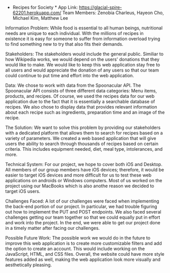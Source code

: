 * Recipes for Society *
App Link: https://glacial-spire-62201.herokuapp.com/
Team Members: Zenobia Charleus, Hayeon Cho, Michael Kim, Matthew Lee

Information Problem: While food is essential to all human beings, nutritional needs are unique to each individual. With the millions of recipes in existence it is easy for someone to suffer from information overload trying to find something new to try that also fits their demands.

Stakeholders: The stakeholders would include the general public. Similiar to how Wikipedia works, we would depend on the users' donations that they would like to make. We would like to keep this web application stay free to all users and would appreciate the donation of any users so that our team could continue to put time and effort into the web application. 

Data: We chose to work with data from the Spoonacular API. The Spoonacular API consists of three different data categories: Menu items, products, and recipes. Of course, we used the recipes data for our web application due to the fact that it is essentially a searchable database of recipes. We also chose to display data that provides relevant information about each recipe such as ingredients, preparation time and an image of the recipe.

The Solution: We want to solve this problem by providing our stakeholders with a dedicated platform that allows them to search for recipes based on a variety of parameters. We created a web based application that will give users the ability to search through thousands of recipes based on certain criteria. This includes equipment needed, diet, meal type, intolerances, and more. 

Technical System: For our project, we hope to cover both iOS and Desktop. All members of our group members have iOS devices; therefore, it would be easier to target iOS devices and more difficult for us to test these web applications on androids or Windows computers. Most of us worked on the project using our MacBooks which is also anothe reason we decided to target iOS users. 

Challenges Faced: A lot of our challenges were faced when implementing the back-end portion of our project. In particular, we had trouble figuring out how to implement the PUT and POST endpoints. We also faced several challenges getting our team together so that we could equally put in effort and work into the project. In the end, we were able to get our project done in a timely matter after facing our challenges. 

Possible Future Work: The possible work we would do in the future to improve this web application is to create more customizable filters and add the option to create an account. This would include working on the JavaScript, HTML, and CSS files. Overall, the website could have more style features added as well, making the web application look more visually and aesthetically pleasing.